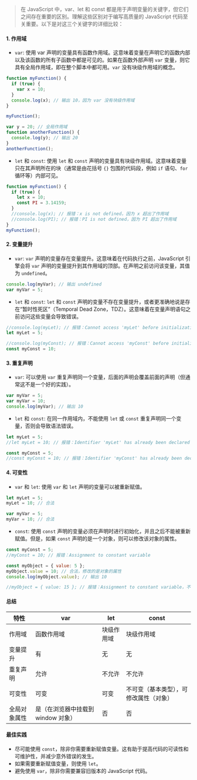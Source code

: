 > 在 JavaScript 中，var、let 和 const 都是用于声明变量的关键字，但它们之间存在重要的区别。理解这些区别对于编写高质量的 JavaScript 代码至关重要。以下是对这三个关键字的详细比较：

#### 1. 作用域

- `var`: 使用 var 声明的变量具有函数作用域。这意味着变量在声明它的函数内部以及该函数的所有子函数中都是可见的。如果在函数外部声明 `var` 变量，则它具有全局作用域，即在整个脚本中都可用。`var` 没有块级作用域的概念。

```js
function myFunction() {
  if (true) {
    var x = 10;
  }
  console.log(x); // 输出 10，因为 var 没有块级作用域
}

myFunction();

var y = 20; // 全局作用域
function anotherFunction() {
  console.log(y); // 输出 20
}
anotherFunction();
```

- `let` 和 `const`: 使用 `let` 和 `const` 声明的变量具有块级作用域。这意味着变量只在其声明所在的块（通常是由花括号 `{}` 包围的代码段，例如 `if` 语句、`for` 循环等）内部可见。

```js
function myFunction() {
  if (true) {
    let x = 10;
    const PI = 3.14159;
  }
  //console.log(x); // 报错：x is not defined，因为 x 超出了作用域
  //console.log(PI); // 报错：PI is not defined，因为 PI 超出了作用域
}
myFunction();
```

#### 2. 变量提升

- `var`: `var` 声明的变量存在变量提升。这意味着在代码执行之前，JavaScript 引擎会将 `var` 声明的变量提升到其作用域的顶部。在声明之前访问该变量，其值为 `undefined`。

```js
console.log(myVar); // 输出 undefined
var myVar = 5;
```

- `let` 和 `const`: `let` 和 `const` 声明的变量不存在变量提升，或者更准确地说是存在“暂时性死区”（Temporal Dead Zone，TDZ）。这意味着在变量声明语句之前访问这些变量会导致错误。

```js
//console.log(myLet); // 报错：Cannot access 'myLet' before initialization
let myLet = 5;

//console.log(myConst); // 报错：Cannot access 'myConst' before initialization
const myConst = 10;
```

#### 3. 重复声明

- `var`: 可以使用 `var` 重复声明同一个变量，后面的声明会覆盖前面的声明（但通常这不是一个好的实践）。

```js
var myVar = 5;
var myVar = 10;
console.log(myVar); // 输出 10
```

- `let` 和 `const`: 在同一作用域内，不能使用 `let` 或 `const` 重复声明同一个变量，否则会导致语法错误。

```js
let myLet = 5;
//let myLet = 10; // 报错：Identifier 'myLet' has already been declared

const myConst = 5;
//const myConst = 10; // 报错：Identifier 'myConst' has already been declared
```

#### 4. 可变性

- `var` 和 `let`: 使用 `var` 和 `let` 声明的变量可以被重新赋值。

```js
let myLet = 5;
myLet = 10; // 合法

var myVar = 5;
myVar = 10; // 合法
```

- `const`: 使用 `const` 声明的变量必须在声明时进行初始化，并且之后不能被重新赋值。但是，如果 `const` 声明的是一个对象，则可以修改该对象的属性。

```js
const myConst = 5;
//myConst = 10; // 报错：Assignment to constant variable

const myObject = { value: 5 };
myObject.value = 10; // 合法，修改的是对象的属性
console.log(myObject.value); // 输出 10

//myObject = { value: 15 }; // 报错：Assignment to constant variable，不能重新赋值对象
```

#### 总结

| 特性         | var                                | let        | const                                  |
| ------------ | ---------------------------------- | ---------- | -------------------------------------- |
| 作用域       | 函数作用域                         | 块级作用域 | 块级作用域                             |
| 变量提升     | 有                                 | 无         | 无                                     |
| 重复声明     | 允许                               | 不允许     | 不允许                                 |
| 可变性       | 可变                               | 可变       | 不可变（基本类型），可修改属性（对象） |
| 全局对象属性 | 是（在浏览器中挂载到 window 对象） | 否         | 否                                     |

#### 最佳实践

- 尽可能使用 `const`，除非你需要重新赋值变量。这有助于提高代码的可读性和可维护性，并减少意外错误的发生。
- 如果需要重新赋值变量，则使用 `let`。
- 避免使用 `var`，除非你需要兼容旧版本的 JavaScript 代码。
